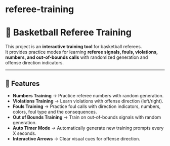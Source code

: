 # referee-training
# 🏀 Basketball Referee Training

This project is an **interactive training tool** for basketball referees.  
It provides practice modes for learning **referee signals, fouls, violations, numbers, and out-of-bounds calls** with randomized generation and offense direction indicators.  

---

## 🚀 Features

- **Numbers Training** → Practice referee numbers with random generation.  
- **Violations Training** → Learn violations with offense direction (left/right).  
- **Fouls Training** → Practice foul calls with direction indicators, numbers, colors, foul type and the consequences.  
- **Out of Bounds Training** → Train on out-of-bounds signals with random generation.  
- **Auto Timer Mode** → Automatically generate new training prompts every X seconds.  
- **Interactive Arrows** → Clear visual cues for offense direction.  



